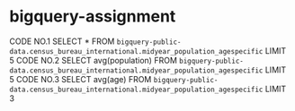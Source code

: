 # bigquery-assignment
CODE NO.1 
SELECT * FROM `bigquery-public-data.census_bureau_international.midyear_population_agespecific` LIMIT 5
CODE NO.2
SELECT avg(population) FROM `bigquery-public-data.census_bureau_international.midyear_population_agespecific` LIMIT 5
CODE NO.3
SELECT avg(age) FROM `bigquery-public-data.census_bureau_international.midyear_population_agespecific` LIMIT 3
